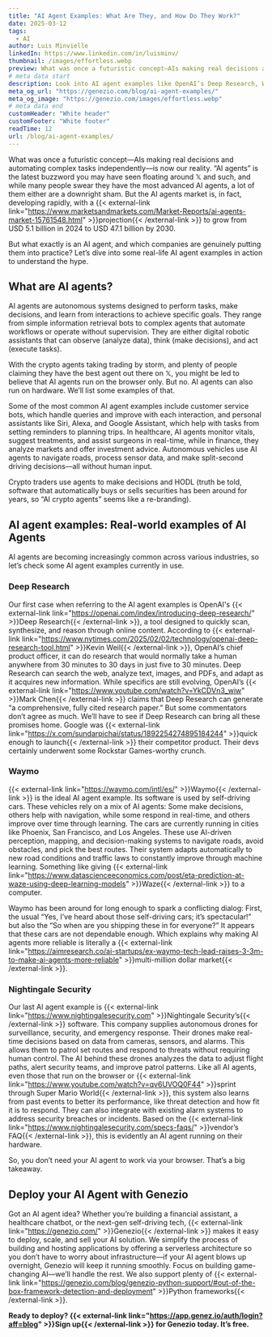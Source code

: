 ```yaml
---
title: "AI Agent Examples: What Are They, and How Do They Work?"
date: 2025-03-12
tags:
  - AI
author: Luis Minvielle
linkedIn: https://www.linkedin.com/in/luisminv/
thumbnail: /images/effortless.webp
preview: What was once a futuristic concept—AIs making real decisions and automating complex tasks independently—is now our reality. “AI agents” is the latest buzzword you may have seen floating around 𝕏 and such, and while many people swear they have the most advanced AI agents, a lot of them either are a downright sham. But the AI agents market is, in fact, developing rapidly, with a projection to grow from USD 5.1 billion in 2024 to USD 47.1 billion by 2030.
# meta data start
description: Look into AI agent examples like OpenAI’s Deep Research, Waymo’s self-driving cars, and Nightingale’s security drones.
meta_og_url: "https://genezio.com/blog/ai-agent-examples/"
meta_og_image: "https://genezio.com/images/effortless.webp"
# meta data end
customHeader: "White header"
customFooter: "White footer"
readTime: 12
url: /blog/ai-agent-examples/
---
```


What was once a futuristic concept—AIs making real decisions and automating complex tasks independently—is now our reality. “AI agents” is the latest buzzword you may have seen floating around 𝕏 and such, and while many people swear they have the most advanced AI agents, a lot of them either are a downright sham. But the AI agents market is, in fact, developing rapidly, with a {{< external-link link="https://www.marketsandmarkets.com/Market-Reports/ai-agents-market-15761548.html" >}}projection{{< /external-link >}} to grow from USD 5.1 billion in 2024 to USD 47.1 billion by 2030.

But what exactly is an AI agent, and which companies are genuinely putting them into practice? Let’s dive into some real-life AI agent examples in action to understand the hype.

## What are AI agents?

AI agents are autonomous systems designed to perform tasks, make decisions, and learn from interactions to achieve specific goals. They range from simple information retrieval bots to complex agents that automate workflows or operate without supervision. They are either digital robotic assistants that can observe (analyze data), think (make decisions), and act (execute tasks).

With the crypto agents taking trading by storm, and plenty of people claiming they have the best agent out there on 𝕏, you might be led to believe that AI agents run on the browser only. But no. AI agents can also run on hardware. We’ll list some examples of that.

Some of the most common AI agent examples include customer service bots, which handle queries and improve with each interaction, and personal assistants like Siri, Alexa, and Google Assistant, which help with tasks from setting reminders to planning trips. In healthcare, AI agents monitor vitals, suggest treatments, and assist surgeons in real-time, while in finance, they analyze markets and offer investment advice. Autonomous vehicles use AI agents to navigate roads, process sensor data, and make split-second driving decisions—all without human input.

Crypto traders use agents to make decisions and HODL (truth be told, software that automatically buys or sells securities has been around for years, so “AI crypto agents” seems like a re-branding).

## AI agent examples: Real-world examples of AI Agents

AI agents are becoming increasingly common across various industries, so let’s check some AI agent examples currently in use.

### Deep Research

Our first case when referring to the AI agent examples is OpenAI's {{< external-link link="https://openai.com/index/introducing-deep-research/" >}}Deep Research{{< /external-link >}}, a tool designed to quickly scan, synthesize, and reason through online content. According to {{< external-link link="https://www.nytimes.com/2025/02/02/technology/openai-deep-research-tool.html" >}}Kevin Weil{{< /external-link >}}, OpenAI’s chief product officer, it can do research that would normally take a human anywhere from 30 minutes to 30 days in just five to 30 minutes. Deep Research can search the web, analyze text, images, and PDFs, and adapt as it acquires new information. While specifics are still evolving, OpenAI’s {{< external-link link="https://www.youtube.com/watch?v=YkCDVn3_wiw" >}}Mark Chen{{< /external-link >}} claims that Deep Research can generate “a comprehensive, fully cited research paper.” But some commentators don’t agree as much. We’ll have to see if Deep Research can bring all these promises home. Google was {{< external-link link="https://x.com/sundarpichai/status/1892254274895184244" >}}quick enough to launch{{< /external-link >}} their competitor product. Their devs certainly underwent some Rockstar Games-worthy crunch.

### Waymo

{{< external-link link="https://waymo.com/intl/es/" >}}Waymo{{< /external-link >}} is the ideal AI agent example. Its software is used by self-driving cars. These vehicles rely on a mix of AI agents: Some make decisions, others help with navigation, while some respond in real-time, and others improve over time through learning. The cars are currently running in cities like Phoenix, San Francisco, and Los Angeles. These use AI-driven perception, mapping, and decision-making systems to navigate roads, avoid obstacles, and pick the best routes. Their system adapts automatically to new road conditions and traffic laws to constantly improve through machine learning. Something like giving {{< external-link link="https://www.datascienceeconomics.com/post/eta-prediction-at-waze-using-deep-learning-models" >}}Waze{{< /external-link >}} to a computer.

Waymo has been around for long enough to spark a conflicting dialog: First, the usual “Yes, I’ve heard about those self-driving cars; it’s spectacular!” but also the “So when are you shipping these in for everyone?” It appears that these cars are not dependable enough. Which explains why making AI agents more reliable is literally a {{< external-link link="https://aimresearch.co/ai-startups/ex-waymo-tech-lead-raises-3-3m-to-make-ai-agents-more-reliable" >}}multi-million dollar market{{< /external-link >}}.

### Nightingale Security

Our last AI agent example is {{< external-link link="https://www.nightingalesecurity.com" >}}Nightingale Security’s{{< /external-link >}} software. This company supplies autonomous drones for surveillance, security, and emergency response. Their drones make real-time decisions based on data from cameras, sensors, and alarms. This allows them to patrol set routes and respond to threats without requiring human control. The AI behind these drones analyzes the data to adjust flight paths, alert security teams, and improve patrol patterns. Like all AI agents, even those that run on the browser or {{< external-link link="https://www.youtube.com/watch?v=qv6UVOQ0F44" >}}sprint through Super Mario World{{< /external-link >}}, this system also learns from past events to better its performance, like threat detection and how fit it is to respond. They can also integrate with existing alarm systems to address security breaches or incidents. Based on the {{< external-link link="https://www.nightingalesecurity.com/specs-faqs/" >}}vendor’s FAQ{{< /external-link >}}, this is evidently an AI agent running on their hardware.

So, you don’t need your AI agent to work via your browser. That’s a big takeaway.

## Deploy your AI Agent with Genezio

Got an AI agent idea? Whether you’re building a financial assistant, a healthcare chatbot, or the next-gen self-driving tech, {{< external-link link="https://genezio.com/" >}}Genezio{{< /external-link >}} makes it easy to deploy, scale, and sell your AI solution. We simplify the process of building and hosting applications by offering a serverless architecture so you don’t have to worry about infrastructure—if your AI agent blows up overnight, Genezio will keep it running smoothly. Focus on building game-changing AI—we’ll handle the rest. We also support plenty of {{< external-link link="https://genezio.com/blog/genezio-python-support/#out-of-the-box-framework-detection-and-deployment" >}}Python frameworks{{< /external-link >}}.

**Ready to deploy? {{< external-link link="https://app.genez.io/auth/login?aff=blog" >}}Sign up{{< /external-link >}} for Genezio today. It’s free.**
